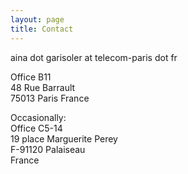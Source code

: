 ```yaml
---
layout: page
title: Contact
---
```


aina dot garisoler at telecom-paris dot fr


Office B11\
48 Rue Barrault\
75013 Paris
France


Occasionally:\
Office C5-14\
19 place Marguerite Perey\
F-91120 Palaiseau\
France
